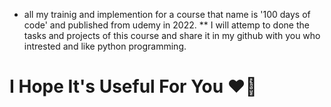 * all my trainig and implemention for a course that name is '100 days of code' and published from udemy in 2022.
** I will attemp to done the tasks and projects of this course and share it in my github with you who intrested and like python programming.

# I Hope It's Useful For You ❤️‍🔥
